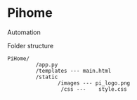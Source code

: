 # Pihome
Automation

Folder structure

    PiHome/ 
             /app.py 
             /templates --- main.html 
             /static 
                    /images --- pi_logo.png 
                     /css ---    style.css  
